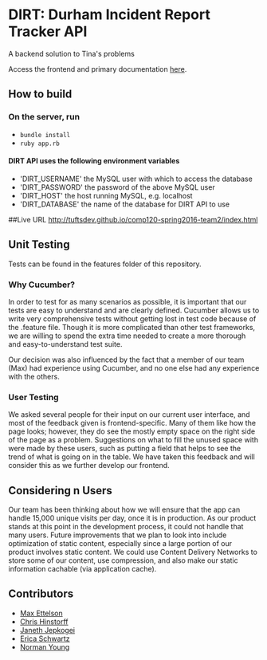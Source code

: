 # DIRT: Durham Incident Report Tracker API
A backend solution to Tina's problems

Access the frontend and primary documentation [here](https://github.com/tuftsdev/comp120-spring2016-team2).

## How to build
### On the server, run
- `bundle install`
- `ruby app.rb`

#### DIRT API uses the following environment variables 
- 'DIRT_USERNAME' the MySQL user with which to access the database
- 'DIRT_PASSWORD' the password of the above MySQL user
- 'DIRT_HOST'     the host running MySQL, e.g. localhost
- 'DIRT_DATABASE' the name of the database for DIRT API to use

##Live URL
http://tuftsdev.github.io/comp120-spring2016-team2/index.html

## Unit Testing
Tests can be found in the features folder of this repository.

### Why Cucumber?
In order to test for as many scenarios as possible, it is important that our tests are easy to understand and are clearly defined. Cucumber allows us to write very comprehensive tests without getting lost in test code because of the .feature file. Though it is more complicated than other test frameworks, we are willing to spend the extra time needed to create a more thorough and easy-to-understand test suite.

Our decision was also influenced by the fact that a member of our team (Max) had experience using Cucumber, and no one else had any experience with the others.

### User Testing
We asked several people for their input on our current user interface, and most of the feedback given is frontend-specific. Many of them like how the page looks; however, they do see the mostly empty space on the right side of the page as a problem. Suggestions on what to fill the unused space with were made by these users, such as putting a field that helps to see the trend of what is going on in the table. We have taken this feedback and will consider this as we further develop our frontend.

## Considering n Users
Our team has been thinking about how we will ensure that the app can handle 15,000 unique visits per day, once it is in production. As our product stands at this point in the development process, it could not handle that many users. Future improvements that we plan to look into include optimization of static content, especially since a large portion of our product involves static content. We could use Content Delivery Networks to store some of our content, use compression, and also make our static information cachable (via application cache). 

## Contributors
- [Max Ettelson](http://github.com/mdettelson)
- [Chris Hinstorff](http://github.com/chinstorff)
- [Janeth Jepkogei](http://github.com/janethjepkogei)
- [Erica Schwartz](http://github.com/ericaschwa)
- [Norman Young](http://github.com/nyoung01)
